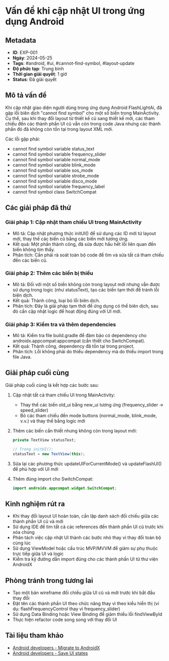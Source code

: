 # Vấn đề khi cập nhật UI trong ứng dụng Android

## Metadata
- **ID**: EXP-001
- **Ngày**: 2024-05-25
- **Tags**: #android, #ui, #cannot-find-symbol, #layout-update
- **Độ phức tạp**: Trung bình
- **Thời gian giải quyết**: 1 giờ
- **Status**: Đã giải quyết

## Mô tả vấn đề
Khi cập nhật giao diện người dùng trong ứng dụng Android FlashLightAi, đã gặp lỗi biên dịch "cannot find symbol" cho một số biến trong MainActivity. Cụ thể, sau khi thay đổi layout từ thiết kế cũ sang thiết kế mới, các tham chiếu đến các thành phần UI cũ vẫn còn trong code Java nhưng các thành phần đó đã không còn tồn tại trong layout XML mới.

Các lỗi gặp phải:
- cannot find symbol variable status_text
- cannot find symbol variable frequency_slider
- cannot find symbol variable normal_mode
- cannot find symbol variable blink_mode
- cannot find symbol variable sos_mode
- cannot find symbol variable strobe_mode
- cannot find symbol variable disco_mode
- cannot find symbol variable frequency_label
- cannot find symbol class SwitchCompat

## Các giải pháp đã thử
### Giải pháp 1: Cập nhật tham chiếu UI trong MainActivity
- Mô tả: Cập nhật phương thức initUI() để sử dụng các ID mới từ layout mới, thay thế các biến cũ bằng các biến mới tương ứng.
- Kết quả: Một phần thành công, đã sửa được hầu hết lỗi liên quan đến biến không tìm thấy.
- Phân tích: Cần phải rà soát toàn bộ code để tìm và sửa tất cả tham chiếu đến các biến cũ.

### Giải pháp 2: Thêm các biến bị thiếu
- Mô tả: Đối với một số biến không còn trong layout mới nhưng vẫn được sử dụng trong logic (như statusText), tạo các biến tạm thời để tránh lỗi biên dịch.
- Kết quả: Thành công, loại bỏ lỗi biên dịch.
- Phân tích: Đây là giải pháp tạm thời để ứng dụng có thể biên dịch, sau đó cần cập nhật logic để hoạt động đúng với UI mới.

### Giải pháp 3: Kiểm tra và thêm dependencies
- Mô tả: Kiểm tra file build.gradle để đảm bảo có dependency cho androidx.appcompat:appcompat (cần thiết cho SwitchCompat).
- Kết quả: Thành công, dependency đã tồn tại trong project.
- Phân tích: Lỗi không phải do thiếu dependency mà do thiếu import trong file Java.

## Giải pháp cuối cùng
Giải pháp cuối cùng là kết hợp các bước sau:

1. Cập nhật tất cả tham chiếu UI trong MainActivity:
   - Thay thế các biến old_ui bằng new_ui tương ứng (frequency_slider → speed_slider)
   - Bỏ các tham chiếu đến mode buttons (normal_mode, blink_mode, v.v.) và thay thế bằng logic mới

2. Thêm các biến cần thiết nhưng không còn trong layout mới:
   ```java
   private TextView statusText;
   
   // Trong initUI():
   statusText = new TextView(this);
   ```

3. Sửa lại các phương thức updateUIForCurrentMode() và updateFlashUI() để phù hợp với UI mới

4. Thêm đúng import cho SwitchCompat:
   ```java
   import androidx.appcompat.widget.SwitchCompat;
   ```

## Kinh nghiệm rút ra
- Khi thay đổi layout UI hoàn toàn, cần lập danh sách đối chiếu giữa các thành phần UI cũ và mới
- Sử dụng IDE để tìm tất cả các references đến thành phần UI cũ trước khi xóa chúng
- Phân tách việc cập nhật UI thành các bước nhỏ thay vì thay đổi toàn bộ cùng lúc
- Sử dụng ViewModel hoặc cấu trúc MVP/MVVM để giảm sự phụ thuộc trực tiếp giữa UI và logic
- Kiểm tra kỹ đường dẫn import đúng cho các thành phần UI từ thư viện AndroidX

## Phòng tránh trong tương lai
- Tạo một bản wireframe đối chiếu giữa UI cũ và mới trước khi bắt đầu thay đổi
- Đặt tên các thành phần UI theo chức năng thay vì theo kiểu hiển thị (ví dụ: flashFrequencyControl thay vì frequency_slider)
- Sử dụng Data Binding hoặc View Binding để giảm thiểu lỗi findViewById
- Thực hiện refactor code song song với thay đổi UI

## Tài liệu tham khảo
- [Android developers - Migrate to AndroidX](https://developer.android.com/jetpack/androidx/migrate)
- [Android developers - Save UI states](https://developer.android.com/topic/libraries/architecture/saving-states) 